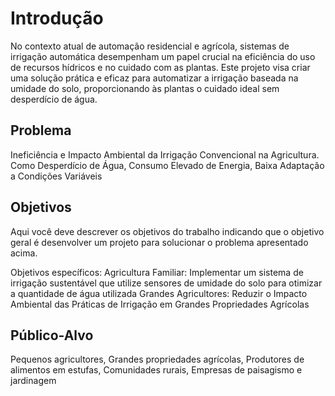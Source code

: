 # Introdução

No contexto atual de automação residencial e agrícola, sistemas de irrigação automática desempenham um papel crucial na eficiência do uso de recursos hídricos e no cuidado com as plantas. Este projeto visa criar uma solução prática e eficaz para automatizar a irrigação baseada na umidade do solo, proporcionando às plantas o cuidado ideal sem desperdício de água.

## Problema

 Ineficiência e Impacto Ambiental da Irrigação Convencional na Agricultura. Como Desperdício de Água, Consumo Elevado de Energia, Baixa Adaptação a Condições Variáveis

## Objetivos

Aqui você deve descrever os objetivos do trabalho indicando que o objetivo geral é desenvolver um projeto para solucionar o problema apresentado acima. 

Objetivos específicos:
Agricultura Familiar: Implementar um sistema de irrigação sustentável que utilize sensores de umidade do solo para otimizar a quantidade de água utilizada
Grandes Agricultores: Reduzir o Impacto Ambiental das Práticas de Irrigação em Grandes Propriedades Agrícolas
 
## Público-Alvo

Pequenos agricultores, Grandes propriedades agrícolas, Produtores de alimentos em estufas, Comunidades rurais, Empresas de paisagismo e jardinagem
